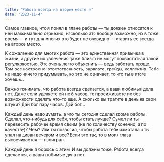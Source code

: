 ```yaml
---
title: "Работа всегда на втором месте 🔥"
date: "2023-11-4"
---
```


Самое главное, что я понял в плане работы — ты должен относится к ней максимально серьезно, насколько это вообще возможно, но в тоже время — и тут для многих это будет не очевидно — ставить ее всегда на второе место. 

К  сожалению для многих работа — это единственная привычка в жизни, а другие их увлечения даже близко не могут похвастаться такой регулярностью. Это очень легко объяснить — ведь работать проще. Там все настроено: ответственность, зарплата, грейды, коллектив. Тебе не надо ничего придумывать, но это не означает, то что ты в итоге хочешь... 

Важно понимать, что работа всегда сделается, а ваши любимые дела нет. Даже если уделяете ей не 8 часов, то просиживаете их без возможности сделать что-то еще. А сколько вы тратите в день на свои штуки? Дай бог пару часов. Дай бог… 

Каждый день надо думать, а что ты сегодня сделал кроме работы.  Сделал, что-нибудь для себя, чтобы стать лучше? Сумел ли ты перевесить рабочее время своим (не по количеству конечно, а по качеству)? Чем? Или ты позволил, чтобы работа тебе измотала и ты упал на диван вечером и все? Если это так, то в моих глаза высвечивается — проиграл.

Каждый день я борюсь с этим. И вы должны тоже. Работа всегда сделается, а ваши любимые дела нет.